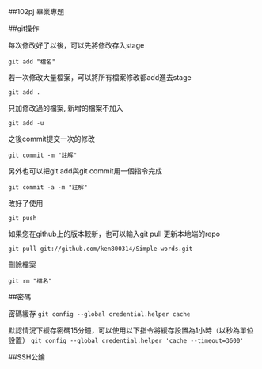 ##102pj
畢業專題


##git操作

每次修改好了以後，可以先將修改存入stage

`git add "檔名"`

若一次修改大量檔案，可以將所有檔案修改都add進去stage

`git add .`

只加修改過的檔案, 新增的檔案不加入

`git add -u`

之後commit提交一次的修改

`git commit -m "註解"`

另外也可以把git add與git commit用一個指令完成

`git commit -a -m "註解"`

改好了使用

`git push`

如果您在github上的版本較新，也可以輸入git pull
更新本地端的repo

`git pull git://github.com/ken800314/Simple-words.git`

刪除檔案

`git rm "檔名"`



##密碼

密碼緩存
`git config --global credential.helper cache`

默認情況下緩存密碼15分鐘，可以使用以下指令將緩存設置為1小時（以秒為單位設置）
`git config --global credential.helper 'cache --timeout=3600'`


##SSH公鑰
